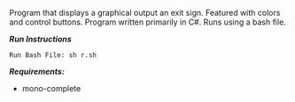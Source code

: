 Program that displays a graphical output an exit sign. Featured with colors and control buttons. Program written primarily in C#. Runs using a bash file.

***Run Instructions***
```
Run Bash File: sh r.sh
```

***Requirements:***
- mono-complete
